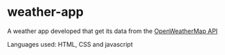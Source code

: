 # weather-app

<p>A weather app developed that get its data from the <a href="https://openweathermap.org/api">OpenWeatherMap API</a></p>
<p>Languages used: HTML, CSS and javascript</p>

